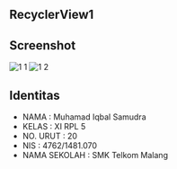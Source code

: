 ## RecyclerView1

## Screenshot
![1 1](https://cloud.githubusercontent.com/assets/21413338/20034529/d6e46280-a3f3-11e6-8c96-2564098278ec.jpeg)
![1 2](https://cloud.githubusercontent.com/assets/21413338/20034530/d713b5e4-a3f3-11e6-85d4-0fd2c69d0989.jpeg)

## Identitas
- NAMA : Muhamad Iqbal Samudra
- KELAS : XI RPL 5
- NO. URUT : 20
- NIS : 4762/1481.070 
- NAMA SEKOLAH : SMK Telkom Malang
